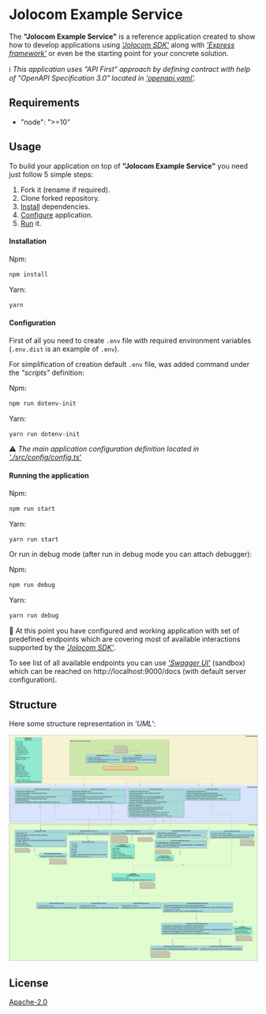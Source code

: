 # Jolocom Example Service

The **"Jolocom Example Service"** is a reference application created to show how
to develop applications using *['Jolocom SDK'][1]* along with *['Express framework'][2]*
or even be the starting point for your concrete solution.

:information_source: *This application uses "API First" approach
by defining contract with help of "OpenAPI Specification 3.0" located in ['openapi.yaml'][5].*

## Requirements

  * "node": ">=10"

## Usage

To build your application on top of **"Jolocom Example Service"** you need just follow 5 simple steps:
1. Fork it (rename if required).
2. Clone forked repository.
3. [Install](#installation) dependencies.
4. [Configure](#configuration) application.
5. [Run](#running-the-application) it.

#### **Installation**
Npm:
```bash
npm install
```

Yarn:
```bash
yarn
```

#### **Configuration**
First of all you need to create `.env` file with required environment variables
(`.env.dist` is an example of `.env`).

For simplification of creation default `.env` file, was added command under the *"scripts"* definition:

Npm:
```bash
npm run dotenv-init
```

Yarn:
```bash
yarn run dotenv-init
```

:warning: *The main application configuration definition located in ['./src/config/config.ts'][4]*

#### **Running the application**

Npm:
```bash
npm run start
```

Yarn:
```bash
yarn run start
```

Or run in debug mode (after run in debug mode you can attach debugger):

Npm:
```bash
npm run debug
```

Yarn:
```bash
yarn run debug
```

:tada: At this point you have configured and working application with set of predefined endpoints
which are covering most of available interactions supported by the *['Jolocom SDK'][1]*.

To see list of all available endpoints you can use *['Swagger UI'][6]* (sandbox)
which can be reached on http://localhost:9000/docs (with default server configuration).

## Structure
Here some structure representation in *'UML'*:

![Structure](./docs/structure_uml.svg)

## License

[Apache-2.0][3]

[1]: https://github.com/jolocom/jolocom-sdk
[2]: https://expressjs.com/
[3]: https://www.apache.org/licenses/LICENSE-2.0.txt
[4]: src/config/config.ts
[5]: src/api/openapi.yaml
[6]: https://swagger.io/tools/swagger-ui/
